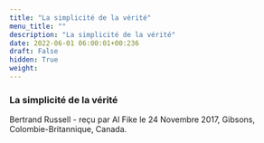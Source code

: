 ```yaml
---
title: "La simplicité de la vérité"
menu_title: ""
description: "La simplicité de la vérité"
date: 2022-06-01 06:00:01+00:236
draft: False
hidden: True
weight:
---
```

### La simplicité de la vérité

Bertrand Russell - reçu par Al Fike le 24 Novembre 2017, Gibsons, Colombie-Britannique, Canada.



